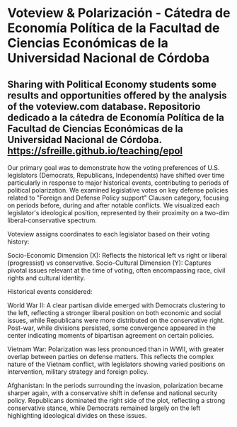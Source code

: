 # Voteview & Polarización - Cátedra de Economía Política de la Facultad de Ciencias Económicas de la Universidad Nacional de Córdoba #
 Sharing with Political Economy students some results and opportunities offered by the analysis of the voteview.com database.
 Repositorio dedicado a la cátedra de Economía Política de la Facultad de Ciencias Económicas de la Universidad Nacional de Córdoba.
 https://sfreille.github.io/teaching/epol
 ----------------------------------------------------------------------------------------------------------------------------
Our primary goal was to demonstrate how the voting preferences of U.S. legislators (Democrats, Republicans, Independents) have shifted over time particularly in response to major historical events, contributing to periods of political polarization. We examined legislative votes on key defense policies related to "Foreign and Defense Policy support" Clausen category, focusing on periods before, during and after notable conflicts. We visualized each legislator's ideological position, represented by their proximity on a two-dim liberal-conservative spectrum.

Voteview assigns coordinates to each legislator based on their voting history:

Socio-Economic Dimension (X): Reflects the historical left vs right or liberal (progressist) vs conservative.
Socio-Cultural Dimension (Y): Captures pivotal issues relevant at the time of voting, often encompassing race, civil rights and cultural identity.

Historical events considered:

World War II:
A clear partisan divide emerged with Democrats clustering to the left, reflecting a stronger liberal position on both economic and social issues, while Republicans were more distributed on the conservative right. Post-war, while divisions persisted, some convergence appeared in the center indicating moments of bipartisan agreement on certain policies.

Vietnam War:
Polarization was less pronounced than in WWII, with greater overlap between parties on defense matters. This reflects the complex nature of the Vietnam conflict, with legislators showing varied positions on intervention, military strategy and foreign policy.

Afghanistan:
In the periods surrounding the invasion, polarization became sharper again, with a conservative shift in defense and national security policy. Republicans dominated the right side of the plot, reflecting a strong conservative stance, while Democrats remained largely on the left highlighting ideological divides on these issues.
